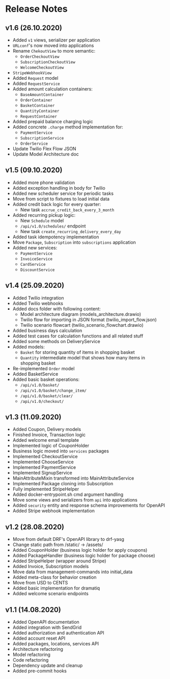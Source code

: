 # Release Notes

## v1.6 (26.10.2020)
* Added `v1` views, serializer per application
* `URLconf`'s now moved into applications
* Rename `ChekoutView` to more semantic:
  - `OrderCheckoutView`
  - `SubscriptionCheckoutView`
  - `WelcomeCheckoutView`
* `StripeWebhookView`
* Added `Request` model
* Added `RequestService`
* Added amount calculation containers:
  - `BaseAmountContainer`
  - `OrderContainer`
  - `BasketContainer`
  - `QuantityContainer`
  - `RequestContainer`
* Added prepaid balance charging logic
* Added concrete `.charge` method implementation for:
  - `PaymentService`
  - `SubscriptionService`
  - `OrderService`
* Update Twilio Flex Flow JSON
* Update Model Architecture doc


## v1.5 (09.10.2020)
* Added more phone validation
* Added exception handling in body for Twilio
* Added new scheduler service for periodic tasks
* Move from script to fixtures to load initial data
* Added credit back logic for every quarter:
  - New task `accrue_credit_back_every_3_month`
* Added recurring pickup logic:
  - New `Schedule` model
  - `/api/v1.0/schedules/` endpoint
  - New task `create_recurring_delivery_every_day`
* Added task idempotency implementation
* Move `Package`, `Subscription` into `subscriptions` application
* Added new services:
  - `PaymentService`
  - `InvoiceService`
  - `CardService`
  - `DiscountService`


## v1.4 (25.09.2020)
* Added Twilio integration
* Added Twilio webhooks
* Added docs folder with following content:
  - Model architecture diagram (models_architecture.drawio)
  - Twilio flow for importing in JSON format (twilio_import_flow.json)
  - Twilio scenario flowcart (twilio_scenario_flowchart.drawio)
* Added business days calculation
* Added test cases for calculation functions and all related stuff
* Added some methods on DeliveryService
* Added models:
  - `Basket` for storing quantity of items in shopping basket
  - `Quantity` intermediate model that shows how many items in shopping basket
* Re-implemented `Order` model
* Added BasketService
* Added basic basket operations:
  - `/api/v1.0/basket/`
  - `/api/v1.0/basket/change_item/`
  - `/api/v1.0/basket/clear/`
  - `/api/v1.0/checkout/`
  

## v1.3 (11.09.2020)
* Added Coupon, Delivery models
* Finished Invoice, Transaction logic
* Added welcome email template
* Implemented logic of CouponHolder
* Business logic moved into `services` packages
* Implemented CheckoutService
* Implemented ChooseService
* Implemented PaymentService
* Implemented SignupService
* MainAttributeMixin transformed into MainAttributeService
* Implemented Package cloning into Subscription
* Fully implemented StripeHelper
* Added docker-entrypoint.sh cmd argument handling
* Move some views and serializers from `api` into applications
* Added `security` entity and response schema improvements for OpenAPI
* Added Stripe webhook implementation


## v1.2 (28.08.2020)
* Move from default DRF's OpenAPI library to drf-yasg
* Change static path from /static/ -> /assets/
* Added CouponHolder (business logic holder for apply coupons)
* Added PackageHandler (business logic holder for package choose)
* Added StripeHelper (wrapper around Stripe)
* Added Invoice, Subscription models
* Move data from management-commands into initial_data
* Added meta-class for behavior creation
* Move from USD to CENTS
* Added basic implementation for dramatiq
* Added welcome scenario endpoints 


## v1.1 (14.08.2020)
* Added OpenAPI documentation
* Added integration with SendGrid
* Added authorization and authentication API
* Added account reset API
* Added packages, locations, services API
* Architecture refactoring
* Model refactoring
* Code refactoring
* Dependency update and cleanup
* Added pre-commit hooks